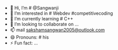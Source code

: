 - 👋 Hi, I’m # @Sangwanji
- 👀 I’m interested in # Webdev #competitivecoding
- 🌱 I’m currently learning # C++
- 💞️ I’m looking to collaborate on ...
- 📫 mail sakshamsangwan2005@outlook.com
- 😄 Pronouns: # his
- ⚡ Fun fact: ...

<!---
Sangwanji/Sangwanji is a ✨ special ✨ repository because its `README.md` (this file) appears on your GitHub profile.
You can click the Preview link to take a look at your changes.
--->
